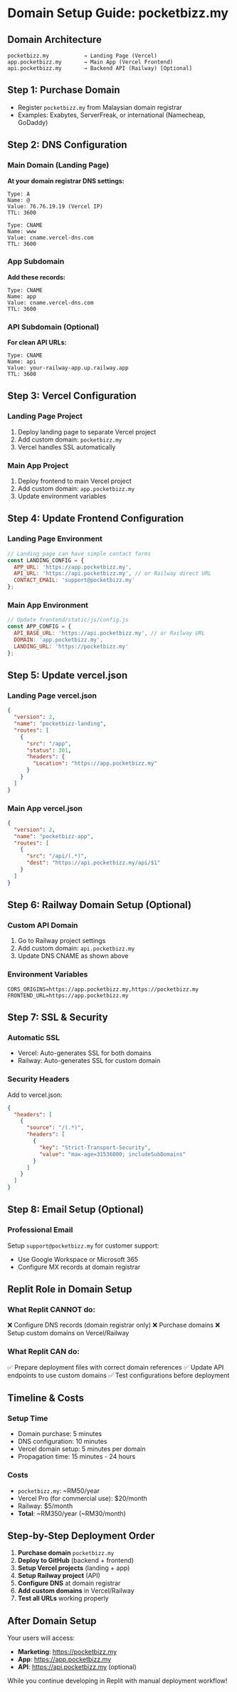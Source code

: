 # Domain Setup Guide: pocketbizz.my

## Domain Architecture
```
pocketbizz.my           → Landing Page (Vercel)
app.pocketbizz.my       → Main App (Vercel Frontend)
api.pocketbizz.my       → Backend API (Railway) [Optional]
```

## Step 1: Purchase Domain
- Register `pocketbizz.my` from Malaysian domain registrar
- Examples: Exabytes, ServerFreak, or international (Namecheap, GoDaddy)

## Step 2: DNS Configuration

### Main Domain (Landing Page)
**At your domain registrar DNS settings:**
```
Type: A
Name: @
Value: 76.76.19.19 (Vercel IP)
TTL: 3600

Type: CNAME  
Name: www
Value: cname.vercel-dns.com
TTL: 3600
```

### App Subdomain  
**Add these records:**
```
Type: CNAME
Name: app
Value: cname.vercel-dns.com  
TTL: 3600
```

### API Subdomain (Optional)
**For clean API URLs:**
```
Type: CNAME
Name: api
Value: your-railway-app.up.railway.app
TTL: 3600
```

## Step 3: Vercel Configuration

### Landing Page Project
1. Deploy landing page to separate Vercel project
2. Add custom domain: `pocketbizz.my`
3. Vercel handles SSL automatically

### Main App Project  
1. Deploy frontend to main Vercel project
2. Add custom domain: `app.pocketbizz.my`
3. Update environment variables

## Step 4: Update Frontend Configuration

### Landing Page Environment
```javascript
// Landing page can have simple contact forms
const LANDING_CONFIG = {
  APP_URL: 'https://app.pocketbizz.my',
  API_URL: 'https://api.pocketbizz.my', // or Railway direct URL
  CONTACT_EMAIL: 'support@pocketbizz.my'
};
```

### Main App Environment  
```javascript
// Update frontend/static/js/config.js
const APP_CONFIG = {
  API_BASE_URL: 'https://api.pocketbizz.my', // or Railway URL
  DOMAIN: 'app.pocketbizz.my',
  LANDING_URL: 'https://pocketbizz.my'
};
```

## Step 5: Update vercel.json

### Landing Page vercel.json
```json
{
  "version": 2,
  "name": "pocketbizz-landing",
  "routes": [
    {
      "src": "/app",
      "status": 301,
      "headers": {
        "Location": "https://app.pocketbizz.my"
      }
    }
  ]
}
```

### Main App vercel.json
```json
{
  "version": 2,
  "name": "pocketbizz-app", 
  "routes": [
    {
      "src": "/api/(.*)",
      "dest": "https://api.pocketbizz.my/api/$1"
    }
  ]
}
```

## Step 6: Railway Domain Setup (Optional)

### Custom API Domain
1. Go to Railway project settings
2. Add custom domain: `api.pocketbizz.my`
3. Update DNS CNAME as shown above

### Environment Variables
```
CORS_ORIGINS=https://app.pocketbizz.my,https://pocketbizz.my
FRONTEND_URL=https://app.pocketbizz.my
```

## Step 7: SSL & Security

### Automatic SSL
- Vercel: Auto-generates SSL for both domains
- Railway: Auto-generates SSL for custom domain

### Security Headers
Add to vercel.json:
```json
{
  "headers": [
    {
      "source": "/(.*)",
      "headers": [
        {
          "key": "Strict-Transport-Security",
          "value": "max-age=31536000; includeSubDomains"
        }
      ]
    }
  ]
}
```

## Step 8: Email Setup (Optional)

### Professional Email
Setup `support@pocketbizz.my` for customer support:
- Use Google Workspace or Microsoft 365
- Configure MX records at domain registrar

## Replit Role in Domain Setup

### What Replit CANNOT do:
❌ Configure DNS records (domain registrar only)
❌ Purchase domains
❌ Setup custom domains on Vercel/Railway

### What Replit CAN do:
✅ Prepare deployment files with correct domain references
✅ Update API endpoints to use custom domains
✅ Test configurations before deployment

## Timeline & Costs

### Setup Time
- Domain purchase: 5 minutes
- DNS configuration: 10 minutes  
- Vercel domain setup: 5 minutes per domain
- Propagation time: 15 minutes - 24 hours

### Costs
- `pocketbizz.my`: ~RM50/year
- Vercel Pro (for commercial use): $20/month
- Railway: $5/month
- **Total**: ~RM350/year (~RM30/month)

## Step-by-Step Deployment Order

1. **Purchase domain** `pocketbizz.my`
2. **Deploy to GitHub** (backend + frontend)
3. **Setup Vercel projects** (landing + app)
4. **Setup Railway project** (API)
5. **Configure DNS** at domain registrar
6. **Add custom domains** in Vercel/Railway
7. **Test all URLs** working properly

## After Domain Setup

Your users will access:
- **Marketing**: https://pocketbizz.my
- **App**: https://app.pocketbizz.my  
- **API**: https://api.pocketbizz.my (optional)

While you continue developing in Replit with manual deployment workflow!